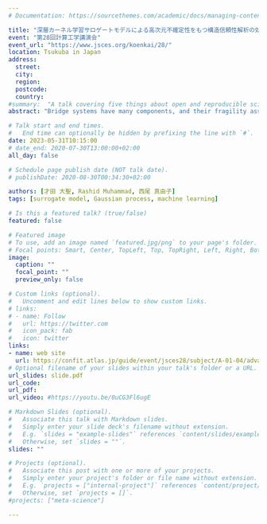 ```yaml
---
# Documentation: https://sourcethemes.com/academic/docs/managing-content/

title: "深層カーネル学習サロゲートモデルによる高次元不確定性をもつ構造信頼性解析の効率化"
event: "第28回計算工学講演会"
event_url: "https://www.jsces.org/koenkai/28/"
location: Tsukuba in Japan
address:
  street:
  city:
  region:
  postcode:
  country:
#summary:  "A talk covering five things about open and reproducible science that every early career researcher should know. Practical tools are also covered."
abstract: "Bridge systems have many components, and their fragility assessment must consider high-dimensional uncertainties. This study constructed a deep kernel learning (DKL) surrogate model to reduce the computational cost of fragility analysis of bridge systems. A multi-layer perceptron (MLP) was used in the feature extraction part of the DKL to extract features from high-dimensional parameters. In addition, a multi-output kernel was used for the Gaussian process part to consider correlations between outputs. The target structure in the verification is a multi-span curved bridge with seismic isolation bearings. The DKL surrogate model for seismic fragility analysis of this structure was constructed. As a result, the DKL surrogate model can evaluate the fragility of the bridge with a low computational cost. Furthermore, it was shown that the DKL surrogate model could identify which component contributed to the failure of structural system statistically."

# Talk start and end times.
#   End time can optionally be hidden by prefixing the line with `#`.
date: 2023-05-31T10:15:00
# date_end: 2020-07-30T13:00:00+02:00
all_day: false

# Schedule page publish date (NOT talk date).
# publishDate: 2020-08-30T00:34:30+02:00

authors: [才田 大聖, Rashid Muhammad, 西尾 真由子]
tags: [surrogate model, Gaussian process, machine learning]

# Is this a featured talk? (true/false)
featured: false

# Featured image
# To use, add an image named `featured.jpg/png` to your page's folder. 
# Focal points: Smart, Center, TopLeft, Top, TopRight, Left, Right, BottomLeft, Bottom, BottomRight.
image:
  caption: ""
  focal_point: ""
  preview_only: false

# Custom links (optional).
#   Uncomment and edit lines below to show custom links.
# links:
# - name: Follow
#   url: https://twitter.com
#   icon_pack: fab
#   icon: twitter
links:
- name: web site
  url: https://confit.atlas.jp/guide/event/jsces28/subject/A-01-04/advanced
# Optional filename of your slides within your talk's folder or a URL.
url_slides: slide.pdf
url_code:
url_pdf:
url_video: #https://youtu.be/0uCG3Fl6ugE

# Markdown Slides (optional).
#   Associate this talk with Markdown slides.
#   Simply enter your slide deck's filename without extension.
#   E.g. `slides = "example-slides"` references `content/slides/example-slides.md`.
#   Otherwise, set `slides = ""`.
slides: ""

# Projects (optional).
#   Associate this post with one or more of your projects.
#   Simply enter your project's folder or file name without extension.
#   E.g. `projects = ["internal-project"]` references `content/project/deep-learning/index.md`.
#   Otherwise, set `projects = []`.
#projects: ["meta-science"]

---
```

